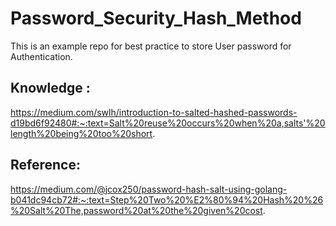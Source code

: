 # Password_Security_Hash_Method

This is an example repo for best practice to store User password for Authentication.

## Knowledge :

https://medium.com/swlh/introduction-to-salted-hashed-passwords-d19bd6f92480#:~:text=Salt%20reuse%20occurs%20when%20a,salts'%20length%20being%20too%20short.

## Reference:

https://medium.com/@jcox250/password-hash-salt-using-golang-b041dc94cb72#:~:text=Step%20Two%20%E2%80%94%20Hash%20%26%20Salt%20The,password%20at%20the%20given%20cost.
